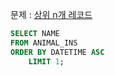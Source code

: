 문제 : [상위 n개 레코드](https://school.programmers.co.kr/learn/courses/30/lessons/59405)

```sql
SELECT NAME
FROM ANIMAL_INS
ORDER BY DATETIME ASC
    LIMIT 1;
```